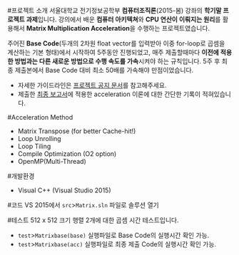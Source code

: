 #프로젝트 소개
서울대학교 전기정보공학부 **컴퓨터조직론**(2015-봄) 강좌의 **학기말 프로젝트 과제**입니다. 강의에서 배운 **컴퓨터 아키텍쳐**와 **CPU 연산이 이뤄지는 원리**를 활용해서 **Matrix Multiplication Acceleration**을 수행하는 프로젝트였습니다. 

주어진 **Base Code**(두개의 2차원 float vector를 입력받아 이중 for-loop로 곱셈을 계산하는 기본 형태)에서 시작하여 5주동안 진행되었고, 매주 제출할때마다 **이전에 적용한 방법과는 다른 새로운 방법으로 수행 속도를 가속**시켜야 하는 규칙입니다. 5주 후 최종 제출본에서 Base Code 대비 최소 50배를 가속해야 만점이었습니다.

* 자세한 가이드라인은 [프로젝트 공지 문서](https://www.dropbox.com/s/gtmmj40ky5ps9tl/2015-1%20%ED%94%84%EB%A1%9C%EC%A0%9D%ED%8A%B8_%EA%B3%B5%EC%A7%80.pdf?dl=0)를 참고해주세요.
* 제출한 [최종 보고서](https://www.dropbox.com/s/gtd2t2npk0v4jij/2010-11858_%EC%9D%B4%EC%B0%BD%ED%98%84_5%EC%B0%A8.docx?dl=0)에 적용한 acceleration 이론에 대한 간단한 기록이 적혀있습니다.

#Acceleration Method
* Matrix Transpose (for better Cache-hit!)
* Loop Unrolling
* Loop Tiling
* Compile Optimization (O2 option)
* OpenMP(Multi-Thread)

#개발환경
* Visual C++ (Visual Studio 2015)

#코드
VS 2015에서 `src`>`Matrix.sln` 파일로 솔루션 열기

#테스트
512 x 512 크기 행렬 2개에 대한 곱셈 시간 테스트입니다.
* `test`>`Matrixbase(base)` 실행파일로 Base Code의 실행시간 확인 가능.
* `test`>`Matrixbase(acc)` 실행파일로 최종 제출 Code의 실행시간 확인 가능.
